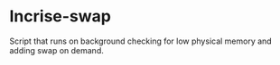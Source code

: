 # Incrise-swap
Script that runs on background checking for low physical memory and adding swap on demand.
